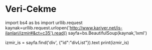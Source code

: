 # Veri-Cekme
import bs4 as bs
import urllib.request
kaynak=urllib.request.urlopen('http://www.kariyer.net/is-ilanlari/izmir#&ct=c35').read()
sayfa=bs.BeautifulSoup(kaynak,'lxml')

izmir_is = sayfa.find('div', {"id":"divList"}).text
print(izmir_is)

